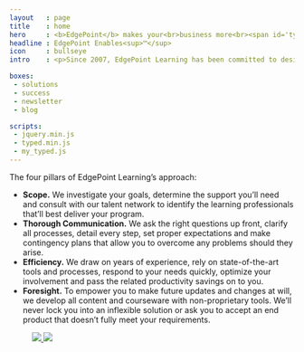 ```yaml
---
layout   : page
title    : home
hero     : <b>EdgePoint</b> makes your<br>business more<br><span id='typed'>productive</span>.
headline : EdgePoint Enables<sup>™</sup>
icon     : bullseye
intro    : <p>Since 2007, EdgePoint Learning has been committed to designing, developing and delivering blended learning solutions that drive organizational performance and business value while enriching the capabilities of working adults. Despite the hype in today’s organizational learning industry, we believe that learning program success is consistently grounded in strong business alignment, thoughtful program design and collaborative development processes.</p>

boxes:
 - solutions
 - success
 - newsletter
 - blog

scripts:
 - jquery.min.js
 - typed.min.js
 - my_typed.js
---
```


The four pillars of EdgePoint Learning’s approach:

* **Scope.** We investigate your goals, determine the support you’ll need and consult with our talent network to identify the learning professionals that’ll best deliver your program.
* **Thorough Communication.** We ask the right questions up front, clarify all processes, detail every step, set proper expectations and make contingency plans that allow you to overcome any problems should they arise.
* **Efficiency.** We draw on years of experience, rely on state-of-the-art tools and processes, respond to your needs quickly, optimize your involvement and pass the related productivity savings on to you.
* **Foresight.** To empower you to make future updates and changes at will, we develop all content and courseware with non-proprietary tools. We’ll never lock you into an inflexible solution or ask you to accept an end product that doesn’t fully meet your requirements.

<section id="clients">
  <a href="{{ '/success-stories/' | prepend: site.baseurl }}">
    <figure>
      <img src="{{ '/assets/images/clients-horz-compressor.svg' | prepend: site.baseurl }}">
      <img src="{{ '/assets/images/clients-horz-compressor.svg' | prepend: site.baseurl }}">
    </figure>
  </a>
</section>
